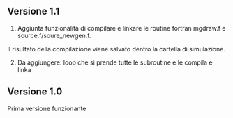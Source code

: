 ## Versione 1.1
1. <p>Aggiunta funzionalità di compilare e linkare le routine fortran mgdraw.f e source.f/soure_newgen.f.
Il risultato della compilazione viene salvato dentro la cartella di simulazione.</p>

2. Da aggiungere: loop che si prende tutte le subroutine e le compila e linka


## Versione 1.0
Prima versione funzionante